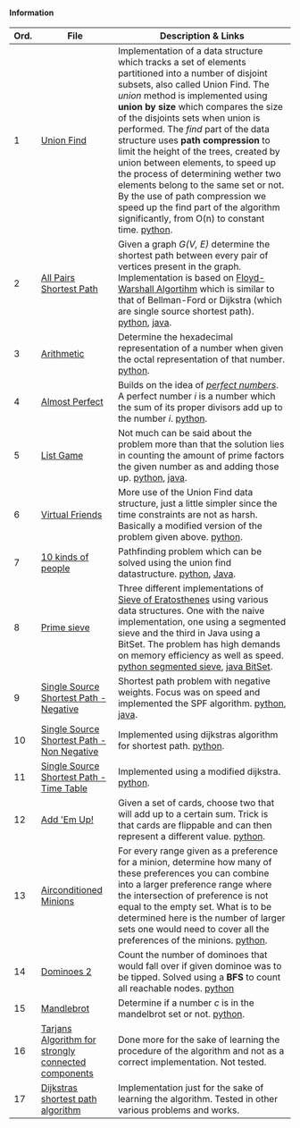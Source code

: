 #### Information
|  Ord. | File | Description & Links  |
|---|---|---|
|  1 | [Union Find](https://open.kattis.com/problems/unionfind)  | Implementation of a data structure which tracks a set of elements partitioned into a number of disjoint subsets, also called Union Find. The *union* method is implemented using **union by size** which compares the size of the disjoints sets when union is performed. The *find* part of the data structure uses **path compression** to limit the height of the trees, created by union between elements, to speed up the process of determining wether two elements belong to the same set or not. By the use of path compression we speed up the find part of the algorithm significantly, from O(n) to constant time. [python](https://github.com/fr3632ho/kattis/blob/master/union-find/unionfind.py).  |
|  2 |[All Pairs Shortest Path](https://open.kattis.com/problems/allpairspath)| Given a graph *G(V, E)* determine the shortest path between every pair of vertices present in the graph. Implementation is based on [Floyd-Warshall Algortihm](https://brilliant.org/wiki/floyd-warshall-algorithm) which is similar to that of Bellman-Ford or Dijkstra (which are single source shortest path). [python](https://github.com/fr3632ho/kattis/blob/master/all-pairs-path/all_pairs_path.py), [java](https://github.com/fr3632ho/kattis/blob/master/all-pairs-path/AllPairsPath.java).|
|  3 |[Arithmetic](https://open.kattis.com/problems/arithmetic)|Determine the hexadecimal representation of a number when given the octal representation of that number. [python](https://github.com/fr3632ho/kattis/blob/master/arithmetic/arithmetic.py).|
|  4 |[Almost Perfect](https://open.kattis.com/problems/almostperfect)| Builds on the idea of [*perfect numbers*](https://www.wikiwand.com/en/Perfect_number). A perfect number *i* is a number which the sum of its proper divisors add up to the number *i*. [python](https://github.com/fr3632ho/kattis/blob/master/almost-perfect/almost_perfect.py).|
|  5 |[List Game](https://open.kattis.com/problems/listgame)| Not much can be said about the problem more than that the solution lies in counting the amount of prime factors the given number as and adding those up. [python](https://github.com/fr3632ho/kattis/blob/master/list-game/list_game.py), [java](https://github.com/fr3632ho/kattis/blob/master/list-game/ListGame.java).|
|  6 | [Virtual Friends](https://open.kattis.com/problems/virtualfriends)  | More use of the Union Find data structure, just a little simpler since the time constraints are not as harsh. Basically a modified version of the problem given above.  [python](https://github.com/fr3632ho/kattis/blob/master/virtual-friends/virtual_friends.py).|
| 7 | [10 kinds of people](https://open.kattis.com/problems/10kindsofpeople) | Pathfinding problem which can be solved using the union find datastructure.  [python](https://github.com/fr3632ho/kattis/blob/master/10-kinds-of-people/10_kinds_of_people.py), [Java](https://github.com/fr3632ho/kattis/blob/master/10-kinds-of-people/TenKindsOfPeople.java). |
| 8 | [Prime sieve](https://open.kattis.com/problems/primesieve) | Three different implementations of [Sieve of Eratosthenes](https://www.wikiwand.com/en/Sieve_of_Eratosthenes) using various data structures. One with the naive implementation, one using a segmented sieve and the third in Java using a BitSet. The problem has high demands on memory efficiency as well as speed. [python segmented sieve](https://github.com/fr3632ho/kattis/blob/master/primesieve/sieve_two.py), [java BitSet](https://github.com/fr3632ho/kattis/blob/master/primesieve/Sieve.java). |
|9|[Single Source Shortest Path - Negative](https://open.kattis.com/problems/shortestpath3)|Shortest path problem with negative weights. Focus was on speed and implemented the SPF algorithm. [python](https://github.com/fr3632ho/kattis/blob/master/SSS-path/neg/sss_path_neg.py), [java](https://github.com/fr3632ho/kattis/blob/master/SSS-path/neg/SPFA.java).|
|10|[Single Source Shortest Path - Non Negative](https://open.kattis.com/problems/shortestpath1)| Implemented using dijkstras algorithm for shortest path. [python](https://github.com/fr3632ho/kattis/blob/master/SSS-path/non-neg/sss_path.py).|
|11|[Single Source Shortest Path - Time Table](https://open.kattis.com/problems/shortestpath2)| Implemented using a modified dijkstra. [python](https://github.com/fr3632ho/kattis/blob/master/SSS-path/time-table/sss_path_table.py).|
|12|[Add 'Em Up!](https://open.kattis.com/problems/addemup)| Given a set of cards, choose two that will add up to a certain sum. Trick is that cards are flippable and can then represent a different value. [python](https://github.com/fr3632ho/kattis/blob/master/add-em-up/add_em_up.py).|
| 13 | [Airconditioned Minions](https://open.kattis.com/problems/airconditioned)  | For every range given as a preference for a minion, determine how many of these preferences you can combine into a larger preference range where the intersection of preference is not equal to the empty set. What is to be determined here is the number of larger sets one would need to cover all the preferences of the minions. [python](https://github.com/fr3632ho/kattis/blob/master/air-conditioned-minions/AC_minions.py).  |
| 14 | [Dominoes 2](https://open.kattis.com/problems/dominoes2)  | Count the number of dominoes that would fall over if given dominoe was to be tipped. Solved using a **BFS** to count all reachable nodes. [python](https://github.com/fr3632ho/kattis/blob/master/dominoes-2/dominoes_2.py)  |
| 15 | [Mandlebrot](https://open.kattis.com/problems/mandelbrot) | Determine if a number *c* is in the mandelbrot set or not. [python](https://github.com/fr3632ho/kattis/blob/master/mandelbrot/mandelbrot.py).|
| 16 | [Tarjans Algorithm for strongly connected components](https://github.com/fr3632ho/kattis/blob/master/others/tarjan_scc.py)  |  Done more for the sake of learning the procedure of the algorithm and not as a correct implementation. Not tested. |
| 17 | [Dijkstras shortest path algorithm](https://github.com/fr3632ho/kattis/blob/master/others/dijkstra.py)   | Implementation just for the sake of learning the algorithm. Tested in other various problems and works.  |


